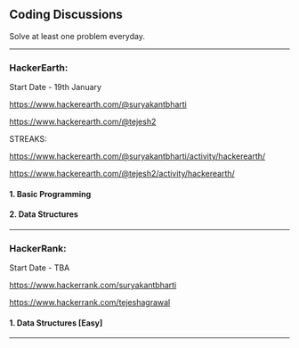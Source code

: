 ## Coding Discussions

Solve at least one problem everyday.

---

### HackerEarth:

Start Date - 19th January

https://www.hackerearth.com/@suryakantbharti

https://www.hackerearth.com/@tejesh2

STREAKS:

https://www.hackerearth.com/@suryakantbharti/activity/hackerearth/

https://www.hackerearth.com/@tejesh2/activity/hackerearth/

#### 1. Basic Programming

#### 2. Data Structures

---

### HackerRank:

Start Date - TBA

https://www.hackerrank.com/suryakantbharti

https://www.hackerrank.com/tejeshagrawal

#### 1. Data Structures [Easy]

---
